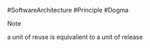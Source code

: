 #SoftwareArchitecture #Principle #Dogma

>[!note]
>a unit of reuse is equivalient to a unit of release

